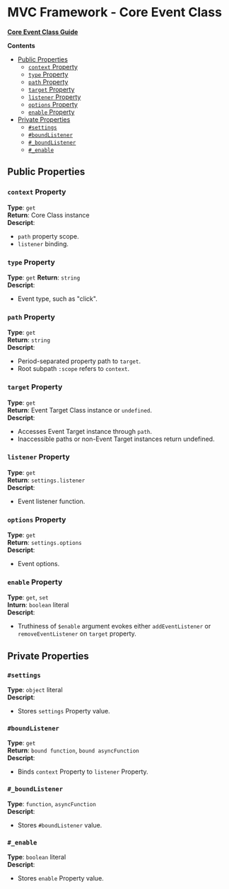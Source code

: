 # MVC Framework - Core Event Class
[**Core Event Class Guide**](../../../Guide/Core/Event/index.md)  

**Contents**  
 - [Public Properties]()
   - [`context` Property]()
   - [`type` Property]()
   - [`path` Property]()
   - [`target` Property]()
   - [`listener` Property]()
   - [`options` Property]()
   - [`enable` Property]()
 - [Private Properties]()
   - [`#settings`]()
   - [`#boundListener`]()
   - [`#_boundListener`]()
   - [`#_enable`]()

## Public Properties
### `context` Property
**Type**: `get`  
**Return**: Core Class instance  
**Descript**:  
 - `path` property scope.  
 - `listener` binding.  
### `type` Property
**Type**: `get`
**Return**:  `string`  
**Descript**:  
 - Event type, such as "click".  
### `path` Property
**Type**: `get`  
**Return**: `string`  
**Descript**:  
 - Period-separated property path to `target`.  
 - Root subpath `:scope` refers to `context`.  
### `target` Property
**Type**: `get`  
**Return**: Event Target Class instance or `undefined`.  
**Descript**:  
 - Accesses Event Target instance through `path`.  
 - Inaccessible paths or non-Event Target instances return undefined.  
### `listener` Property
**Type**: `get`  
**Return**: `settings.listener`  
**Descript**:  
 - Event listener function.  
### `options` Property
**Type**: `get`  
**Return**: `settings.options`  
**Descript**:  
 - Event options.  
### `enable` Property
**Type**: `get`, `set`  
**Inturn**: `boolean` literal  
**Descript**:  
 - Truthiness of `$enable` argument evokes either `addEventListener` or `removeEventListener` on `target` property.    


## Private Properties
### `#settings`
**Type**: `object` literal  
**Descript**:  
 - Stores `settings` Property value.  
### `#boundListener`
**Type**: `get`  
**Return**: `bound function`, `bound asyncFunction`  
**Descript**:  
 - Binds `context` Property to `listener` Property.  
### `#_boundListener`
**Type**: `function`, `asyncFunction`     
**Descript**:  
 - Stores `#boundListener` value.  
### `#_enable`
**Type**: `boolean` literal  
**Descript**:  
 - Stores `enable` Property value.  

